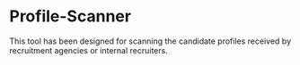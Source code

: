 # Profile-Scanner
This tool has been designed for scanning the candidate profiles received by recruitment agencies or internal recruiters.
